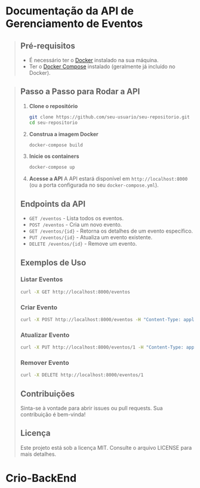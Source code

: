 # Documentação da API de Gerenciamento de Eventos

> ## Pré-requisitos
> - É necessário ter o [Docker](https://www.docker.com/get-started) instalado na sua máquina.
> - Ter o [Docker Compose](https://docs.docker.com/compose/) instalado (geralmente já incluído no Docker).

> ## Passo a Passo para Rodar a API
>
> 1. **Clone o repositório**
>    ```bash
>    git clone https://github.com/seu-usuario/seu-repositorio.git
>    cd seu-repositorio
>    ```
>
> 2. **Construa a imagem Docker**
>    ```bash
>    docker-compose build
>    ```
>
> 3. **Inicie os containers**
>    ```bash
>    docker-compose up
>    ```
>
> 4. **Acesse a API**
>    A API estará disponível em `http://localhost:8000` (ou a porta configurada no seu `docker-compose.yml`).
>
> ## Endpoints da API
> - `GET /eventos` - Lista todos os eventos.
> - `POST /eventos` - Cria um novo evento.
> - `GET /eventos/{id}` - Retorna os detalhes de um evento específico.
> - `PUT /eventos/{id}` - Atualiza um evento existente.
> - `DELETE /eventos/{id}` - Remove um evento.
>
> ## Exemplos de Uso
>
> ### Listar Eventos
> ```bash
> curl -X GET http://localhost:8000/eventos
> ```
>
> ### Criar Evento
> ```bash
> curl -X POST http://localhost:8000/eventos -H "Content-Type: application/json" -d '{"nome": "Evento Teste", "data": "2024-10-30"}'
> ```
>
> ### Atualizar Evento
> ```bash
> curl -X PUT http://localhost:8000/eventos/1 -H "Content-Type: application/json" -d '{"nome": "Evento Atualizado", "data": "2024-11-01"}'
> ```
>
> ### Remover Evento
> ```bash
> curl -X DELETE http://localhost:8000/eventos/1
> ```
>
> ## Contribuições
> Sinta-se à vontade para abrir issues ou pull requests. Sua contribuição é bem-vinda!
>
> ## Licença
> Este projeto está sob a licença MIT. Consulte o arquivo LICENSE para mais detalhes.
# Crio-BackEnd
